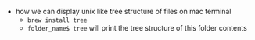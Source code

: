- how we can display unix like tree structure of files on mac terminal
  - `brew install tree`
  - `folder_name$ tree` will print the tree structure of this folder contents
